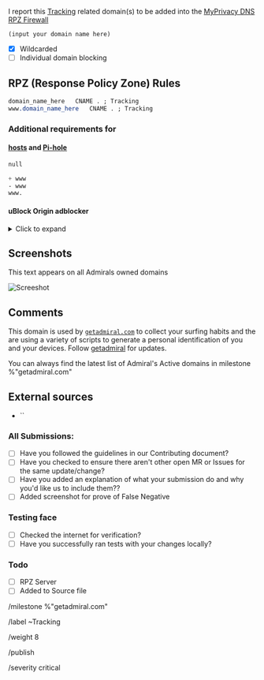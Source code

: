 I report this [Tracking] related domain(s) to be added into the [MyPrivacy DNS RPZ Firewall][mpdrf]

```
(input your domain name here)
```

- [X] Wildcarded
- [ ] Individual domain blocking

## RPZ (Response Policy Zone) Rules

```css
domain_name_here   CNAME . ; Tracking
www.domain_name_here   CNAME . ; Tracking
```

### Additional requirements for

#### [hosts] and [Pi-hole]

```css
null
```

```css
+ www
- www
www.
```

#### uBlock Origin adblocker
<details><summary>Click to expand</summary>

```css
N/A
```

</details>

## Screenshots
This text appears on all Admirals owned domains

![Screeshot](https://mypdns.org/my-privacy-dns/matrix/uploads/d9aae9b533ce6a4620dafa5da4533e58/image.png)

## Comments
<!-- Comments such as specific URL to view contents -->

This domain is used by [`getadmiral.com`][getadmiral] to collect your surfing habits and the are using a variety of scripts to generate a personal identification of you and your devices. Follow [getadmiral][getadmiral] for updates.

You can always find the latest list of Admiral's Active domains in milestone %"getadmiral.com"

## External sources
<!-- if you took this domain from other board -->
- ``

### All Submissions:
- [ ] Have you followed the guidelines in our Contributing document?
- [ ] Have you checked to ensure there aren't other open MR or Issues for the same update/change?
- [ ] Have you added an explanation of what your submission do and why you'd like us to include them??
- [ ] Added screenshot for prove of False Negative

### Testing face
- [ ] Checked the internet for verification?
- [ ] Have you successfully ran tests with your changes locally?

### Todo
- [ ] RPZ Server
- [ ] Added to Source file

[Tracking]: https://mypdns.org/mypdns/support/-/wikis/Categories/Trackware
[FN]: https://mypdns.org/MypDNS/support/-/wikis/False-Negative "About False Positive"
[getadmiral]: https://mypdns.org/my-privacy-dns/matrix/-/issues/3023
[hosts]: https://mypdns.org/mypdns/support/-/wikis/dns/DnsHosts "Hosts files a outdated blacklist format"
[issue]: https://mypdns.org/my-privacy-dns/matrix/-/issues "My Privacy DNS Domain records"
[mpdrf]: https://mypdns.org/my-privacy-dns/matrix/ "My Privacy DNS RPZ Firewall Filter"
[MR]: https://mypdns.org/my-privacy-dns/matrix/-/merge_requests "My Privacy DNS Merge Requests"
[Pi-hole]: https://mypdns.org/my-privacy-dns/matrix/-/blob/master/source/porn_filters/README.md#pi-hole "What is Pi-hole and it limitations"
[screenshot]: https://mypdns.org/MypDNS/support/-/wikis/Screenshot "What is a screenshot"

/milestone %"getadmiral.com"

/label ~Tracking

/weight 8

/publish

/severity critical

